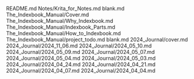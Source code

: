 README.md
Notes/Krita_for_Notes.md
blank.md
The_Indexbook_Manual/Cover.md
The_Indexbook_Manual/Why_Indexbook.md
The_Indexbook_Manual/Indexbook_Parts.md
The_Indexbook_Manual/How_to_Indexbook.md
The_Indexbook_Manual/project_todo.md
blank.md
2024_Journal/cover.md
2024_Journal/2024_11_06.md
2024_Journal/2024_05_10.md
2024_Journal/2024_05_09.md
2024_Journal/2024_05_07.md
2024_Journal/2024_05_04.md
2024_Journal/2024_05_03.md
2024_Journal/2024_04_24.md
2024_Journal/2024_04_21.md
2024_Journal/2024_04_07.md
2024_Journal/2024_04_04.md